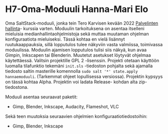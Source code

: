 # H7-Oma-Moduuli Hanna-Mari Elo

Oma SaltStack-moduuli, jonka tein Tero Karvisen kevään 2022 [Palvelinten hallinta](https://terokarvinen.com/2021/configuration-management-systems-2022-spring/)- kurssia varten. Moduulin tarkoituksena on asentaa itselleni mieluisia medianhallintaohjelmistoja sekä muttaa muutaman ohjelman konfiguraatiota mieluiseksi. Tässä kohtaa en vielä lisännyt ruutukaappauksia, sillä lopputulos tulee näkyviin vasta valmiissa, toimivassa moduulissa. Moduulin ajamisen lopputulos tulisi siis näkyä, kun avaa Gimpin, Inkscapen tai Blenderin. Muutetut asetukset löytyvät ohjelmaa käytettäessä. Valitsin projektille GPL 2 -lisenssin. Projekti otetaan käyttöön luomalla tilafunktio tekemäni `init.sls` -tiedoston pohjalta sekä ajamalla tiedosto saltin masterille komennolla `sudo salt '*' state.apply hannaemoduuli`. (Tarkemmat ohjeet lopullisessa versiossa). Projektin kypsyys on tässä kohtaa Alpha. Projektin voi ladata Release- kohdan alta zip- tiedostona.

Moduuli asentaa seuraavat paketit:

- Gimp, Blender, Inkscape, Audacity, Flameshot, VLC

Sekä teen muutoksia seuraavien ohjelmien konfiguraatiotiedostoihin:

- Gimp, Blender, Inkscape
